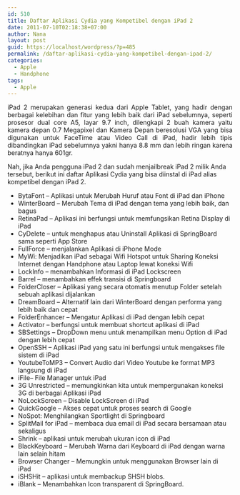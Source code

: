 ```yaml
---
id: 510
title: Daftar Aplikasi Cydia yang Kompetibel dengan iPad 2
date: 2011-07-10T02:18:38+07:00
author: Nana
layout: post
guid: https://localhost/wordpress/?p=485
permalink: /daftar-aplikasi-cydia-yang-kompetibel-dengan-ipad-2/
categories:
  - Apple
  - Handphone
tags:
  - Apple
---
```

<p style="text-align: justify;">
  iPad 2 merupakan generasi kedua dari Apple Tablet, yang hadir dengan berbagai kelebihan dan fitur yang lebih baik dari iPad sebelumnya, seperti prosesor dual core A5, layar 9.7 inch, dilengkapi 2 buah kamera yaitu kamera depan 0.7 Megapixel dan Kamera Depan beresolusi VGA yang bisa digunakan untuk FaceTime atau Video Call di iPad, hadir lebih tipis dibandingkan iPad sebelumnya yakni hanya 8.8 mm dan lebih ringan karena beratnya hanya 601gr.
</p>

Nah, jika Anda pengguna iPad 2 dan sudah menjailbreak iPad 2 milik Anda tersebut, berikut ini daftar Aplikasi Cydia yang bisa diinstal di iPad alias kompetibel dengan iPad 2.

  * BytaFont – Aplikasi untuk Merubah Huruf atau Font di iPad dan iPhone 
  * WinterBoard – Merubah Tema di iPad dengan tema yang lebih baik, dan bagus 
  * RetinaPad &#8211; Aplikasi ini berfungsi untuk memfungsikan Retina Display di iPad 
  * CyDelete &#8211; untuk menghapus atau Uninstall Aplikasi di SpringBoard sama seperti App Store
  * FullForce &#8211; menjalankan Aplikasi di iPhone Mode
  * MyWi: Menjadikan iPad sebagai Wifi Hotspot untuk Sharing Koneksi Internet dengan Handphone atau Laptop lewat koneksi Wifi 
  * LockInfo – menambahkan Informasi di iPad Lockscreen
  * Barrel – menambahkan effek transisi di Springboard
  * FolderCloser – Aplikasi yang secara otomatis menutup Folder setelah sebuah aplikasi dijalankan
  * DreamBoard – Alternatif lain dari WinterBoard dengan performa yang lebih baik dan cepat
  * FolderEnhancer – Mengatur Aplikasi di iPad dengan lebih cepat
  * Activator – berfungsi untuk membuat shortcut aplikasi di iPad
  * SBSettings – DropDown menu untuk menampilkan menu Option di iPad dengan lebih cepat
  * OpenSSH – Aplikasi iPad yang satu ini berfungsi untuk mengakses file sistem di iPad
  * YoutubeToMP3 – Convert Audio dari Video Youtube ke format MP3 langsung di iPad
  * iFile– File Manager untuk iPad
  * 3G Unrestricted – memungkinkan kita untuk mempergunakan koneksi 3G di berbagai Aplikasi iPad
  * NoLockScreen – Disable LockScreen di iPad
  * QuickGoogle – Akses cepat untuk proses search di Google
  * NoSpot: Menghilangkan Sportlight di Springboard 
  * SplitMail for iPad – membaca dua email di iPad secara bersamaan atau sekaligus
  * Shrink – aplikasi untuk merubah ukuran icon di iPad 
  * BlackKeyboard – Merubah Warna dari Keyboard di iPad dengan warna lain selain hitam
  * Browser Changer – Memungkin untuk menggunakan Browser lain di iPad
  * iSHSHit &#8211; aplikasi untuk membackup SHSH blobs.
  * iBlank – Menambahkan Icon transparent di SpringBoard.